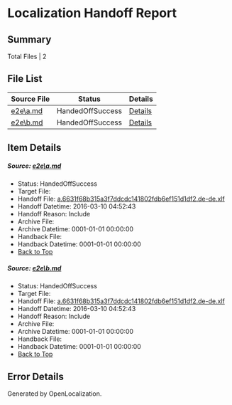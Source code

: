 # <a name='report-top'></a> Localization Handoff Report

## Summary
 Total Files | 2

## File List
 Source File | Status | Details 
 ----------- | ------ | ------- 
 [e2e\a.md](https://github.com/OpenLocalizationTest/oltest/blob/bd6510893bbfe8f56a0bd73bd6287d6a6ed857e3/e2e/a.md) | HandedOffSuccess | [Details](#30dfe80c3418f1cdcef45b6d707b09e2a620d6cc1)
 [e2e\b.md](https://github.com/OpenLocalizationTest/oltest/blob/bd6510893bbfe8f56a0bd73bd6287d6a6ed857e3/e2e/b.md) | HandedOffSuccess | [Details](#30dfe80c3418f1cdcef45b6d707b09e2a620d6cc2)

## Item Details
##### <a name='30dfe80c3418f1cdcef45b6d707b09e2a620d6cc1'></a> Source: [e2e\a.md](https://github.com/OpenLocalizationTest/oltest/blob/bd6510893bbfe8f56a0bd73bd6287d6a6ed857e3/e2e/a.md)
* Status: HandedOffSuccess
* Target File: 
* Handoff File: [a.6631f68b315a3f7ddcdc141802fdb6ef151d1df2.de-de.xlf](https://github.com/OpenLocalizationTestOrg/olhandoff/blob/ff812c58013cb17b643962b9fbe98649f1f7bc7d/ol-handoff/OpenLocalizationTestOrg/oltest.de-de/xinjiang/ht/a.6631f68b315a3f7ddcdc141802fdb6ef151d1df2.de-de.xlf)
* Handoff Datetime: 2016-03-10 04:52:43
* Handoff Reason: Include
* Archive File: 
* Archive Datetime: 0001-01-01 00:00:00
* Handback File: 
* Handback Datetime: 0001-01-01 00:00:00
* [Back to Top](#report-top)

##### <a name='30dfe80c3418f1cdcef45b6d707b09e2a620d6cc2'></a> Source: [e2e\b.md](https://github.com/OpenLocalizationTest/oltest/blob/bd6510893bbfe8f56a0bd73bd6287d6a6ed857e3/e2e/b.md)
* Status: HandedOffSuccess
* Target File: 
* Handoff File: [a.6631f68b315a3f7ddcdc141802fdb6ef151d1df2.de-de.xlf](https://github.com/OpenLocalizationTestOrg/olhandoff/blob/ff812c58013cb17b643962b9fbe98649f1f7bc7d/ol-handoff/OpenLocalizationTestOrg/oltest.de-de/xinjiang/ht/a.6631f68b315a3f7ddcdc141802fdb6ef151d1df2.de-de.xlf)
* Handoff Datetime: 2016-03-10 04:52:43
* Handoff Reason: Include
* Archive File: 
* Archive Datetime: 0001-01-01 00:00:00
* Handback File: 
* Handback Datetime: 0001-01-01 00:00:00
* [Back to Top](#report-top)


## Error Details

Generated by OpenLocalization.
